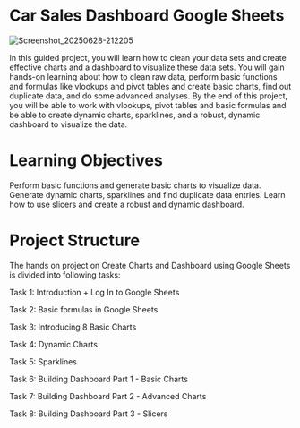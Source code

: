 # Car Sales Dashboard Google Sheets

![Screenshot_20250628-212205](https://github.com/user-attachments/assets/012f359c-7372-49f4-be70-381b1ad1d238)

In this guided project, you will learn how to clean your data sets and create effective charts and a dashboard to visualize these data sets. You will gain hands-on learning about how to clean raw data, perform basic functions and formulas like vlookups and pivot tables and create basic charts, find out duplicate data, and do some advanced analyses. By the end of this project, you will be able to work with vlookups, pivot tables and basic formulas and be able to create dynamic charts, sparklines, and a robust, dynamic dashboard to visualize the data.

# Learning Objectives
Perform basic functions and generate basic charts to visualize data.
Generate dynamic charts, sparklines and find duplicate data entries.
Learn how to use slicers and create a robust and dynamic dashboard.

# Project Structure
The hands on project on Create Charts and Dashboard using Google Sheets is divided into following tasks:

Task 1: Introduction + Log In to Google Sheets

Task 2: Basic formulas in Google Sheets

Task 3: Introducing 8 Basic Charts

Task 4: Dynamic Charts

Task 5: Sparklines

Task 6: Building Dashboard Part 1 - Basic Charts

Task 7: Building Dashboard Part 2 - Advanced Charts

Task 8: Building Dashboard Part 3 - Slicers
